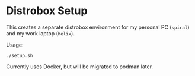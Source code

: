 # Distrobox Setup

This creates a separate distrobox environment for my personal PC (`spiral`) and
my work laptop (`helix`).

Usage:

```shell
./setup.sh
```

Currently uses Docker, but will be migrated to podman later.
